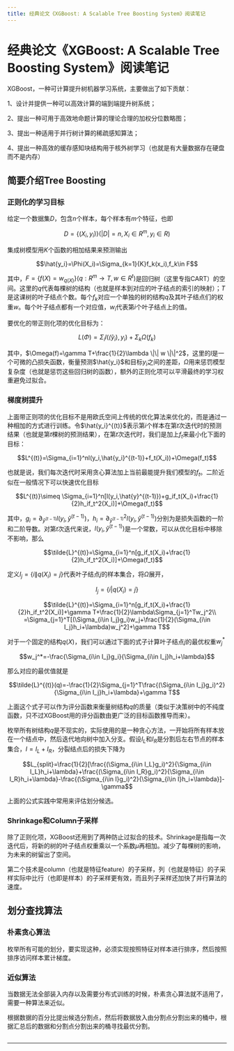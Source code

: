 ```yaml
---
title: 经典论文《XGBoost: A Scalable Tree Boosting System》阅读笔记
---
```


# 经典论文《XGBoost: A Scalable Tree Boosting System》阅读笔记

<script type="text/javascript" src="/include/head.js"></script>

XGBoost，一种可计算提升树机器学习系统，主要做出了如下贡献：

1、设计并提供一种可以高效计算的端到端提升树系统；

2、提出一种可用于高效地命题计算的理论合理的加权分位数略图；

3、提出一种适用于并行树计算的稀疏感知算法；

4、提出一种高效的缓存感知块结构用于核外树学习（也就是有大量数据存在硬盘而不是内存）

## 简要介绍Tree Boosting

### 正则化的学习目标

给定一个数据集$D$，包含$n$个样本，每个样本有$m$个特征，也即

$$D=\{(X_i,y_i)\}(|D|=n,X_i\in R^m,y_i\in R)$$

集成树模型用$K$个函数的相加结果来预测输出

$$\hat{y_i}=\Phi(X_i)=\Sigma_{k=1}{K}f_k(x_i),f_k\in F$$

其中，$F=\{f(X)=w_{q(X)}\}(q:R^m\rightarrow T,w\in R^t)$是回归树（这里专指CART）的空间。这里的$q$代表每棵树的结构（也就是样本到对应的叶子结点的索引的映射）；$T$是这课树的叶子结点个数。每个$f_k$对应一个单独的树的结构$q$及其叶子结点们的权重$w$。每个叶子结点都有一个对应值，$w_i$代表第$i$个叶子结点上的值。

要优化的带正则化项的优化目标为：

$$L(\Phi)=\Sigma_il(\hat(y_i),y_i)+\Sigma_k\Omega(f_k)$$

其中，$\Omega(f)=\gamma T+\frac{1}{2}\lambda \|\| w \|\|^2$，这里的$l$是一个可微的凸损失函数，衡量预测$\hat{y_i}$和目标$y_i$之间的差距，$\Omega$用来惩罚模型复杂度（也就是惩罚这些回归树的函数），额外的正则化项可以平滑最终的学习权重避免过拟合。

### 梯度树提升

上面带正则项的优化目标不是用欧氏空间上传统的优化算法来优化的，而是通过一种相加的方式进行训练。令$\hat{y_i}^{(t)}$表示第$i$个样本在第$t$次迭代时的预测结果（也就是第$t$棵树的预测结果），在第$t$次迭代时，我们是加上$f_t$来最小化下面的目标：

$$L^{(t)}=\Sigma_{i=1}^nl(y_i,\hat{y_i}^{(t-1)}+f_t(X_i))+\Omega(f_t)$$

也就是说，我们每次迭代时采用贪心算法加上当前最能提升我们模型的$f_t$。二阶近似在一般情况下可以快速优化目标

$$L^{(t)}\simeq \Sigma_{i=1}^n[l(y_i,\hat{y}^{(t-1)})+g_if_t(X_i)+\frac{1}{2}h_if_t^2(X_i)]+\Omega(f_t)$$

其中，$g_i=\partial_{\hat{y}^{(t-1)}}l(y_i,\hat{y}^{(t-1)})$，$h_i=\partial_{\hat{y}^{(t-1)}}^2 l(y_i,\hat{y}^{(t-1)})$分别为是损失函数的一阶和二阶导数。对第$t$次迭代来说，$l(y_i,\hat{y}^{(t-1)})$是一个常数，可以从优化目标中移除不影响，那么

$$\tilde{L}^{(t)}=\Sigma_{i=1}^n[g_if_t(X_i)+\frac{1}{2}h_if_t^2(X_i)]+\Omega(f_t)$$

定义$I_j=\{i\|q(X_i)=j\}$代表叶子结点$j$的样本集合，将$\Omega$展开，

$$I_j=\{i|q(X_i)=j\}$$

$$\tilde{L}^{(t)}=\Sigma_{i=1}^n[g_if_t(X_i)+\frac{1}{2}h_if_t^2(X_i)]+\gamma T+\frac{1}{2}\lambda\Sigma_{j=1}^Tw_j^2\\
=\Sigma_{j=1}^T[(\Sigma_{i\in I_j}g_i)w_j+\frac{1}{2}(\Sigma_{i\in I_j}h_i+\lambda)w_j^2]+\gamma T$$

对于一个固定的结构$q(X)$，我们可以通过下面的式子计算叶子结点$j$的最优权重$w_j^*$

$$w_j^*=-\frac{\Sigma_{i\in I_j}g_i}{\Sigma_{i\in I_j}h_i+\lambda}$$

那么对应的最优值就是

$$\tilde{L}^{(t)}(q)=-\frac{1}{2}\Sigma_{j=1}^T\frac{(\Sigma_{i\in I_j}g_i)^2}{\Sigma_{i\in I_j}h_i+\lambda}+\gamma T$$

上面这个式子可以作为评分函数来衡量树结构$q$的质量（类似于决策树中的不纯度函数，只不过XGBoost用的评分函数由更广泛的目标函数推导而来）。

枚举所有树结构$q$是不现实的，实际使用的是一种贪心方法，一开始将所有样本放在一个结点中，然后迭代地向树中加入分支。假设$I_L$和$I_R$是分割后左右节点的样本集合，$I=I_L+I_R$，分裂结点后的损失下降为

$$L_{split}=\frac{1}{2}[\frac{(\Sigma_{i\in I_L}g_i)^2}{\Sigma_{i\in I_L}h_i+\lambda}+\frac{(\Sigma_{i\in I_R}g_i)^2}{\Sigma_{i\in I_R}h_i+\lambda}-\frac{(\Sigma_{i\in I}g_i)^2}{\Sigma_{i\in I}h_i+\lambda}]-\gamma$$

上面的公式实践中常用来评估划分候选。

### Shrinkage和Column子采样

除了正则化项，XGBoost还用到了两种防止过拟合的技术。Shrinkage是指每一次迭代后，将新的树的叶子结点权重乘以一个系数$\mu$再相加。减少了每棵树的影响，为未来的树留出了空间。

第二个技术是column（也就是特征feature）的子采样，列（也就是特征）的子采样实际中比行（也即是样本）的子采样更有效，而且列子采样还加快了并行算法的速度。

## 划分查找算法

### 朴素贪心算法

枚举所有可能的划分，要实现这种，必须实现按照特征对样本进行排序，然后按照排序访问样本累计梯度。

### 近似算法

当数据无法全部装入内存以及需要分布式训练的时候，朴素贪心算法就不适用了，需要一种算法来近似。

根据数据的百分比提出候选分割点，然后将数据放入由分割点分割出来的桶中，根据汇总后的数据和分割点分割出来的桶寻找最优分割。

## 

---

<script type="text/javascript" src="/include/tail.js"></script>
